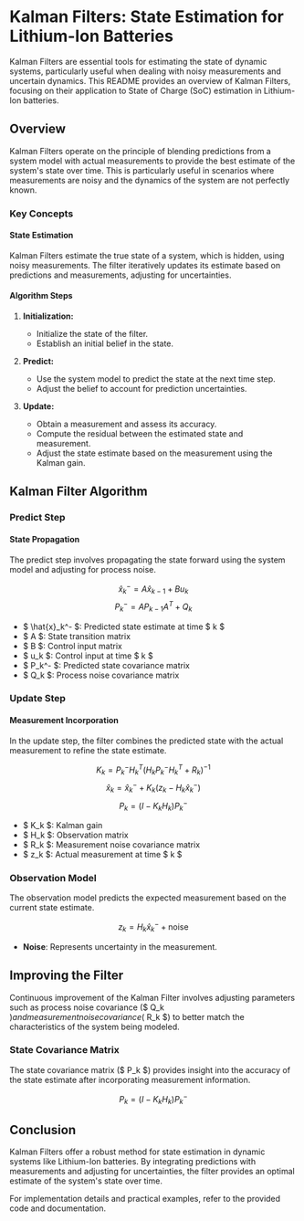 # Kalman Filters: State Estimation for Lithium-Ion Batteries

Kalman Filters are essential tools for estimating the state of dynamic systems, particularly useful when dealing with noisy measurements and uncertain dynamics. This README provides an overview of Kalman Filters, focusing on their application to State of Charge (SoC) estimation in Lithium-Ion batteries.

## Overview

Kalman Filters operate on the principle of blending predictions from a system model with actual measurements to provide the best estimate of the system's state over time. This is particularly useful in scenarios where measurements are noisy and the dynamics of the system are not perfectly known.

### Key Concepts

#### State Estimation

Kalman Filters estimate the true state of a system, which is hidden, using noisy measurements. The filter iteratively updates its estimate based on predictions and measurements, adjusting for uncertainties.

#### Algorithm Steps

1. **Initialization:**
   - Initialize the state of the filter.
   - Establish an initial belief in the state.

2. **Predict:**
   - Use the system model to predict the state at the next time step.
   - Adjust the belief to account for prediction uncertainties.

3. **Update:**
   - Obtain a measurement and assess its accuracy.
   - Compute the residual between the estimated state and measurement.
   - Adjust the state estimate based on the measurement using the Kalman gain.

## Kalman Filter Algorithm

### Predict Step

#### State Propagation

The predict step involves propagating the state forward using the system model and adjusting for process noise.

$$ \hat{x}_k^- = A \hat{x}_{k-1} + B u_k $$
$$ P_k^- = A P_{k-1} A^T + Q_k $$

- $ \hat{x}_k^- $: Predicted state estimate at time $ k $
- $ A $: State transition matrix
- $ B $: Control input matrix
- $ u_k $: Control input at time $ k $
- $ P_k^- $: Predicted state covariance matrix
- $ Q_k $: Process noise covariance matrix

### Update Step

#### Measurement Incorporation

In the update step, the filter combines the predicted state with the actual measurement to refine the state estimate.

$$ K_k = P_k^- H_k^T (H_k P_k^- H_k^T + R_k)^{-1} $$
$$ \hat{x}_k = \hat{x}_k^- + K_k (z_k - H_k \hat{x}_k^-) $$
$$ P_k = (I - K_k H_k) P_k^- $$

- $ K_k $: Kalman gain
- $ H_k $: Observation matrix
- $ R_k $: Measurement noise covariance matrix
- $ z_k $: Actual measurement at time $ k $

### Observation Model

The observation model predicts the expected measurement based on the current state estimate.

$$ z_k = H_k \hat{x}_k^- + \text{noise} $$

- **Noise**: Represents uncertainty in the measurement.

## Improving the Filter

Continuous improvement of the Kalman Filter involves adjusting parameters such as process noise covariance ($ Q_k $) and measurement noise covariance ($ R_k $) to better match the characteristics of the system being modeled.

### State Covariance Matrix

The state covariance matrix ($ P_k $) provides insight into the accuracy of the state estimate after incorporating measurement information.

$$ P_k = (I - K_k H_k) P_k^- $$

## Conclusion

Kalman Filters offer a robust method for state estimation in dynamic systems like Lithium-Ion batteries. By integrating predictions with measurements and adjusting for uncertainties, the filter provides an optimal estimate of the system's state over time.

For implementation details and practical examples, refer to the provided code and documentation.

